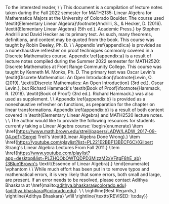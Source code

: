To the interested reader,
\\
\\
This document is a compilation of lecture notes taken during the Fall 2022 semester for MATH2135: Linear Algebra for Mathematics Majors at the University of Colorado Boulder. The course used \textit{Elementary Linear Algebra}\footnote{Andrilli, S., \& Hecker, D. (2016). \textit{Elementary Linear Algebra} (5th ed.). Academic Press.} by Stephen Andrilli and David Hecker as its primary text. As such, many theorems, definitions, and content may be quoted from the book. This course was taught by Robin Deeley, Ph. D.
\\
\\
Appendix \ref{appendix:a} is provided as a nonexhaustive refresher on proof techniques commonly covered in a Discrete Mathematics course. Appendix \ref{appendix:a} is a result of lecture notes compiled during the Summer 2022 semester for MATH2520: Discrete Mathematics at Front Range Community College. This course was taught by Kenneth M. Monks, Ph. D. The primary text was Oscar Levin's \textit{Discrete Mathematics: An Open Introduction}\footnote{Levin, O. (2019). \textit{Discrete Mathematics: An Open Introduction} (3rd ed.). Oscar Levin.}, but Richard Hammack's \textit{Book of Proof}\footnote{Hammack, R. (2018). \textit{Book of Proof} (3rd ed.). Richard Hammack.} was also used as supplement.
\\
\\
Appendix \ref{appendix:b} is provided as a nonexhaustive refresher on functions, as preparation for the chapter on linear transformations. Appendix \ref{appendix:b} is a result of both content covered in \textit{Elementary Linear Algebra} and MATH2520 lecture notes.
\\
\\
The author would like to provide the following resources for students currently taking a Linear Algebra course:
\begin{enumerate}
    \item \href{https://www.math.brown.edu/streil/papers/LADW/LADW_2017-09-04.pdf}{Sergei Treil's \textit{Linear Algebra Done Wrong}.}
    \item \href{https://youtube.com/playlist?list=PL221E2BBF13BECF6C}{Gilbert Strang's Linear Algebra Lectures From Fall 2011.}
    \item \href{https://www.youtube.com/playlist?app=desktop&list=PLZHQObOWTQDPD3MizzM2xVFitgF8hE_ab}{3Blue1Brown's \textit{Essence of Linear Algebra}.}
\end{enumerate}
\vphantom
\\
\\
While much effort has been put in to remove typos and mathematical errors, it is very likely that some errors, both small and large, are present. If an error needs to be resolved, please contact Adithya Bhaskara at \href{mailto:adithya.bhaskara@colorado.edu}{adithya.bhaskara@colorado.edu}.
\\
\\
\rightline{Best Regards,}
\rightline{Adithya Bhaskara}
\vfill
\rightline{\texttt{REVISED: \today}}
